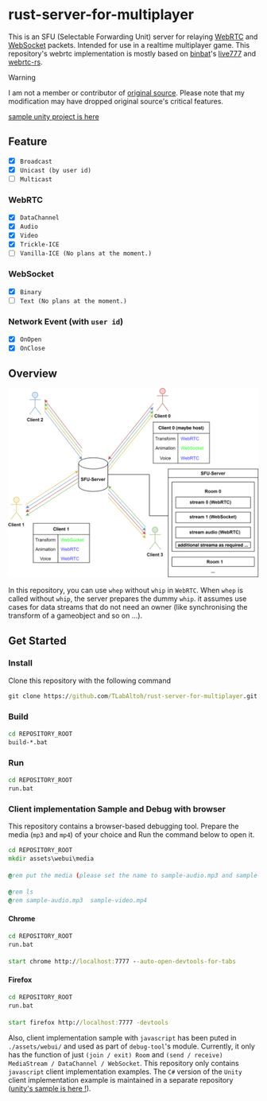 # rust-server-for-multiplayer
This is an SFU (Selectable Forwarding Unit) server for relaying [WebRTC](https://webrtc.org/?hl=en) and [WebSocket](https://developer.mozilla.org/en-US/docs/Web/API/WebSockets_API) packets. Intended for use in a realtime multiplayer game. This repository's webrtc implementation is mostly based on [binbat](https://github.com/binbat)'s [live777](https://github.com/binbat/live777) and [webrtc-rs](https://github.com/webrtc-rs/webrtc). 

> [!WARNING]  
> I am not a member or contributor of [original source](https://github.com/binbat/live777). Please note that my modification may have dropped original source's critical features. 

[sample unity project is here](https://github.com/TLabAltoh/Unity-SFU-Integration.git)

## Feature
- [x] ```Broadcast```
- [x] ```Unicast (by user id)```
- [ ] ```Multicast```
### WebRTC
- [x] ```DataChannel```
- [x] ```Audio```
- [x] ```Video```
- [x] ```Trickle-ICE```
- [ ] ```Vanilla-ICE (No plans at the moment.)```
### WebSocket
- [x] ```Binary```
- [ ] ```Text (No plans at the moment.)```
### Network Event (with ```user id```)
- [x] ```OnOpen```
- [x] ```OnClose```

## Overview
<img src="media/graph.0.drawio.svg" width="512"></img>

In this repository, you can use ```whep``` without ```whip``` in ```WebRTC```. When ```whep``` is called without ```whip```, the server prepares the dummy ```whip```. it assumes use cases for data streams that do not need an owner (like synchronising the transform of a gameobject and so on ...).

## Get Started

### Install
Clone this repository with the following command
```bat
git clone https://github.com/TLabAltoh/rust-server-for-multiplayer.git
```

### Build
```bat
cd REPOSITORY_ROOT
build-*.bat
```

### Run

```bat
cd REPOSITORY_ROOT
run.bat
```

### Client implementation Sample and Debug with browser
This repository contains a browser-based debugging tool. Prepare the media (```mp3``` and ```mp4```) of your choice and Run the command below to open it.

```bat
cd REPOSITORY_ROOT
mkdir assets\webui\media

@rem put the media (please set the name to sample-audio.mp3 and sample-video.mp4) of your choice. 

@rem ls
@rem sample-audio.mp3  sample-video.mp4
```

#### Chrome
```bat
cd REPOSITORY_ROOT
run.bat

start chrome http://localhost:7777 --auto-open-devtools-for-tabs
```

#### Firefox
```bat
cd REPOSITORY_ROOT
run.bat

start firefox http://localhost:7777 -devtools
```

Also, client implementation sample with ```javascript``` has been puted in ```./assets/webui/``` and used as part of ```debug-tool```'s module. Currently, it only has the function of just ```(join / exit) Room``` and ```(send / receive) MediaStream / DataChannel / WebSocket```. This repository only contains ```javascript``` client implementation examples. The ```C#``` version of the ```Unity``` client implementation example is maintained in a separate repository ([unity's sample is here !](https://github.com/TLabAltoh/Unity-SFU-Integration.git)).
